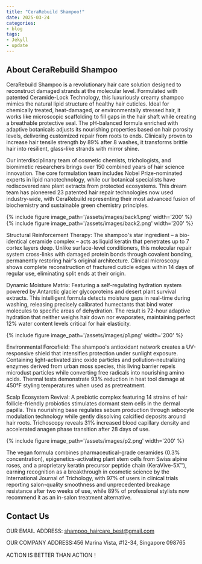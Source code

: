 ```yaml
---
title: "CeraRebuild Shampoo!"
date: 2025-03-24
categories:
- blog
tags:
- Jekyll
- update
---
```


## About CeraRebuild Shampoo

CeraRebuild Shampoo is a revolutionary hair care solution designed to reconstruct damaged strands at the molecular level. Formulated with patented Ceramide-Lock Technology, this luxuriously creamy shampoo mimics the natural lipid structure of healthy hair cuticles. Ideal for chemically treated, heat-damaged, or environmentally stressed hair, it works like microscopic scaffolding to fill gaps in the hair shaft while creating a breathable protective seal. The pH-balanced formula enriched with adaptive botanicals adjusts its nourishing properties based on hair porosity levels, delivering customized repair from roots to ends. Clinically proven to increase hair tensile strength by 89% after 8 washes, it transforms brittle hair into resilient, glass-like strands with mirror shine.

Our interdisciplinary team of cosmetic chemists, trichologists, and biomimetic researchers brings over 150 combined years of hair science innovation. The core formulation team includes Nobel Prize-nominated experts in lipid nanotechnology, while our botanical specialists have rediscovered rare plant extracts from protected ecosystems. This dream team has pioneered 23 patented hair repair technologies now used industry-wide, with CeraRebuild representing their most advanced fusion of biochemistry and sustainable green chemistry principles.

{% include figure image_path='/assets/images/back1.png' width='200' %}
{% include figure image_path='/assets/images/back2.png' width='200' %}

Structural Reinforcement Therapy: The shampoo's star ingredient – a bio-identical ceramide complex – acts as liquid keratin that penetrates up to 7 cortex layers deep. Unlike surface-level conditioners, this molecular repair system cross-links with damaged protein bonds through covalent bonding, permanently restoring hair's original architecture. Clinical microscopy shows complete reconstruction of fractured cuticle edges within 14 days of regular use, eliminating split ends at their origin.

Dynamic Moisture Matrix: Featuring a self-regulating hydration system powered by Antarctic glacier glycoproteins and desert plant survival extracts. This intelligent formula detects moisture gaps in real-time during washing, releasing precisely calibrated humectants that bind water molecules to specific areas of dehydration. The result is 72-hour adaptive hydration that neither weighs hair down nor evaporates, maintaining perfect 12% water content levels critical for hair elasticity.

{% include figure image_path='/assets/images/p1.png' width='200' %}

Environmental Forcefield: The shampoo's antioxidant network creates a UV-responsive shield that intensifies protection under sunlight exposure. Containing light-activated zinc oxide particles and pollution-neutralizing enzymes derived from urban moss species, this living barrier repels microdust particles while converting free radicals into nourishing amino acids. Thermal tests demonstrate 93% reduction in heat tool damage at 450°F styling temperatures when used as pretreatment.

Scalp Ecosystem Revival: A prebiotic complex featuring 14 strains of hair follicle-friendly probiotics stimulates dormant stem cells in the dermal papilla. This nourishing base regulates sebum production through sebocyte modulation technology while gently dissolving calcified deposits around hair roots. Trichoscopy reveals 31% increased blood capillary density and accelerated anagen phase transition after 28 days of use.

{% include figure image_path='/assets/images/p2.png' width='200' %}

The vegan formula combines pharmaceutical-grade ceramides (0.3% concentration), epigenetics-activating plant stem cells from Swiss alpine roses, and a proprietary keratin precursor peptide chain (KeraVive-5X™), earning recognition as a breakthrough in cosmetic science by the International Journal of Trichology, with 97% of users in clinical trials reporting salon-quality smoothness and unprecedented breakage resistance after two weeks of use, while 89% of professional stylists now recommend it as an in-salon treatment alternative.

## Contact Us

OUR EMAIL ADDRESS: shampoo_haircare_best@gmail.com

OUR COMPANY ADDRESS:456 Marina Vista, #12-34, Singapore 098765

ACTION IS BETTER THAN ACTION！
